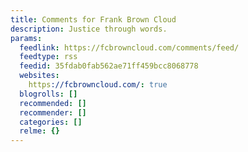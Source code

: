 ```yaml
---
title: Comments for Frank Brown Cloud
description: Justice through words.
params:
  feedlink: https://fcbrowncloud.com/comments/feed/
  feedtype: rss
  feedid: 35fdab0fab562ae71ff459bcc8068778
  websites:
    https://fcbrowncloud.com/: true
  blogrolls: []
  recommended: []
  recommender: []
  categories: []
  relme: {}
---
```

